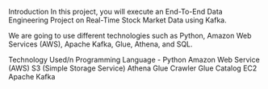 Introduction
In this project, you will execute an End-To-End Data Engineering Project on Real-Time Stock Market Data using Kafka.

We are going to use different technologies such as Python, Amazon Web Services (AWS), Apache Kafka, Glue, Athena, and SQL.


Technology Used/n
Programming Language - Python
Amazon Web Service (AWS)
S3 (Simple Storage Service)
Athena
Glue Crawler
Glue Catalog
EC2
Apache Kafka
